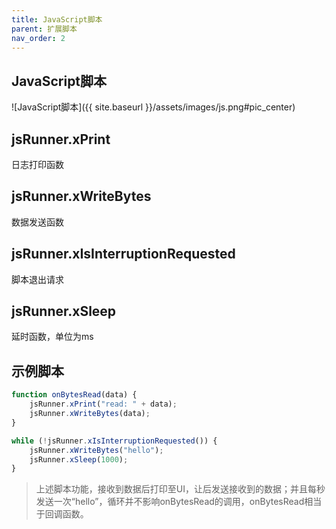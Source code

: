 ```yaml
---
title: JavaScript脚本
parent: 扩展脚本
nav_order: 2
---
```


## JavaScript脚本

![JavaScript脚本]({{ site.baseurl }}/assets/images/js.png#pic_center)

## jsRunner.xPrint

日志打印函数

## jsRunner.xWriteBytes

数据发送函数

## jsRunner.xIsInterruptionRequested

脚本退出请求

## jsRunner.xSleep

延时函数，单位为ms

## 示例脚本

```js
function onBytesRead(data) {
    jsRunner.xPrint("read: " + data);
    jsRunner.xWriteBytes(data);
}

while (!jsRunner.xIsInterruptionRequested()) {
    jsRunner.xWriteBytes("hello");
    jsRunner.xSleep(1000);
}
```

> 上述脚本功能，接收到数据后打印至UI，让后发送接收到的数据；并且每秒发送一次“hello”，循环并不影响onBytesRead的调用，onBytesRead相当于回调函数。
